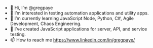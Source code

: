 - 👋 Hi, I’m @gregpaye
- 👀 I’m interested in testing automation applications and utility apps.
- 🌱 I’m currently learning JavaScript Node, Python, C#, Agile Development, Chaos Engineering.
- 💞️ I’ve created JavaScript applications for server, API, and service testing.
- 📫 How to reach me https://www.linkedin.com/in/gregpaye/

<!---
gregpaye/gregpaye is a ✨ special ✨ repository because its `README.md` (this file) appears on your GitHub profile.
You can click the Preview link to take a look at your changes.
--->
